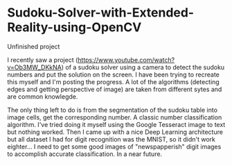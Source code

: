 # Sudoku-Solver-with-Extended-Reality-using-OpenCV
Unfinished project

I recently saw a project (https://www.youtube.com/watch?v=Ob3MW_DKkNA) of a sudoku solver using a camera to detect the sudoku numbers and put the solution on the screen.
I have been trying to recreate this myself and I'm posting the progress.
A lot of the algorithms (detecting edges and getting perspective of image) are taken from different sytes and are common knowlegde.

The only thing left to do is from the segmentation of the sudoku table into image cells, get the corresponding number. A classic number classification algorithm. I've tried doing it myself using the Google Tesseract image to text but nothing worked. Then I came up with a nice Deep Learning architecture but all dataset I had for digit recognition was the MNIST, so it didn't work eighter...
I need to get some good images of "newspapperish" digit images to accomplish accurate classification. In a near future.
